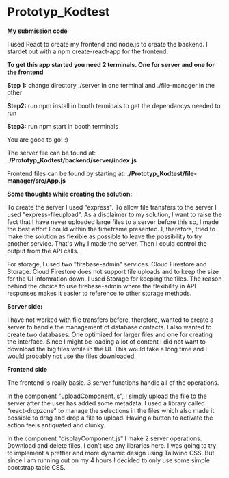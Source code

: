 # Prototyp_Kodtest
 **My submission code**

I used React to create my frontend and node.js to create the backend. I stardet out with a npm create-react-app for the frontend. 

**To get this app started you need 2 terminals. One for server and one for the frontend**

**Step 1:** change directory ./server in one terminal and ./file-manager in the other

**Step2:** run npm install in booth terminals to get the dependancys needed to run

**Step3:** run npm start in booth terminals 

You are good to go! :) 

The server file can be found at: **./Prototyp_Kodtest/backend/server/index.js**

Frontend files can be found by starting at: **./Prototyp_Kodtest/file-manager/src/App.js**



**Some thoughts while creating the solution:**

To create the server I used "express". To allow file transfers to the server I used "express-fileupload". 
As a disclaimer to my solution, I want to raise the fact that I have never uploaded large files to a server before this so, I made the best effort I could within the timeframe presented. 
I, therefore, tried to make the solution as flexible as possible to leave the possibility to try another service. 
That's why I made the server. Then I could control the output from the API calls. 

For storage, I used two "firebase-admin" services. Cloud Firestore and Storage. Cloud Firestore does not support file uploads and to keep the size for the UI infomration down. I used Storage for keeping the files. 
The reason behind the choice to use firebase-admin where the flexibility in API responses makes it easier to reference to other storage methods. 


**Server side:**

I have not worked with file transfers before, therefore, wanted to create a server to handle the management of database contacts. 
I also wanted to create two databases. One optimized for larger files and one for creating the interface. 
Since I might be loading a lot of content I did not want to download the big files while in the UI.
This would take a long time and I would probably not use the files downloaded. 


**Frontend side**

The frontend is really basic. 3 server functions handle all of the operations. 

In the component "uploadComponent.js", I simply upload the file to the server after the user has added some metadata. 
I used a library called "react-dropzone" to manage the selections in the files which also made it possible to drag and drop a file to upload. 
Having a button to activate the action feels antiquated and clunky. 

In the component "displayComponent.js" I make 2 server operations. Download and delete files. 
I don't use any libraries here. I was going to try to implement a prettier and more dynamic design using Tailwind CSS. 
But since I am running out on my 4 hours I decided to only use some simple bootstrap table CSS.




